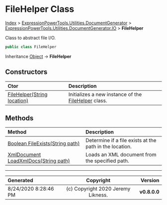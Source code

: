 ﻿# FileHelper Class

[Index](../index.md) > [ExpressionPowerTools.Utilities.DocumentGenerator](ExpressionPowerTools.Utilities.DocumentGenerator.a.md) > [ExpressionPowerTools.Utilities.DocumentGenerator.IO](ExpressionPowerTools.Utilities.DocumentGenerator.IO.n.md) > **FileHelper**

Class to abstract file I/O.

```csharp
public class FileHelper
```

Inheritance [Object](https://docs.microsoft.com/dotnet/api/system.object) → **FileHelper**

## Constructors

| Ctor | Description |
| :-- | :-- |
| [FileHelper(String location)](ExpressionPowerTools.Utilities.DocumentGenerator.IO.FileHelper.ctor.md#filehelperstring-location) | Initializes a new instance of the [FileHelper](ExpressionPowerTools.Utilities.DocumentGenerator.IO.FileHelper.cs.md) class. |
## Methods

| Method | Description |
| :-- | :-- |
| [Boolean FileExists(String path)](FileHelper-FileExists.m.md) | Determine if a file exists at the path in the location. |
| [XmlDocument LoadXmlDocs(String path)](FileHelper-LoadXmlDocs.m.md) | Loads an XML document from the specified path. |

---

| Generated | Copyright | Version |
| :-- | :-: | --: |
| 8/24/2020 8:28:46 PM | (c) Copyright 2020 Jeremy Likness. | **v0.8.0.0** |
